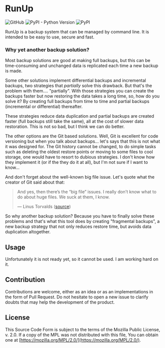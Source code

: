 # RunUp

![GitHub](https://img.shields.io/github/license/kennylajara/RunUp?style=for-the-badge&color=%230374b4)
![PyPI - Python Version](https://img.shields.io/pypi/pyversions/RunUp?label=Python%20Support&style=for-the-badge)
![PyPI](https://img.shields.io/pypi/v/RunUp?style=for-the-badge&color=%230374b4&label=Version&logoColor=%23ffffff)


RunUp is a backup system that can be managed by command line. It is intended to be easy to use, secure and fast.

### Why yet another backup solution?

Most backup solutions are good at making full backups, but this can be time-consuming and unchanged data is replicated each time a new backup is made.

Some other solutions implement differential backups and incremental backups, two strategies that _partially_ solve this drawback. But that's the problem with them.... "partially". With those strategies you can create the backups faster but now restoring the data takes a long time, so, how do you solve it? By creating full backups from time to time and partial backups (incremental or differential) thereafter.

These strategies reduce data duplication and partial backups are created faster (full backups still take the same), all at the cost of slower data restoration. This is not so bad, but I think we can do better.

The other options are the Git based solutions. Well, Git is excellent for code versioning but when you talk about backups... let's says that this is not what it was designed for. The Git history cannot be changed, to do simple tasks such as deleting the oldest restore points or moving to some files to cool storage, one would have to resort to dubious strategies. I don't know how they implement it (or if the they do it at all), but I'm not sure if I want to know...

And don't forget about the well-known big file issue. Let's quote what the creator of Git said about that:

> And yes, then there’s the “big file” issues. I really don’t know what to do about huge files. We suck at them, I know.
> 
> — Linus Torvalds ([source](https://towardsdatascience.com/data-versioning-all-you-need-to-know-7077aa5ed6d1#d5e7))

So why another backup solution? Because you have to finally solve these problems and that's what this tool does by creating "fragmental backups", a new backup strategy that not only reduces restore time, but avoids data duplication altogether.

## Usage

Unfortunately it is not ready yet, so it cannot be used. I am working hard on it.

## Contribution

Contributions are welcome, either as an idea or as an implementations in the form of Pull Request. Do not hesitate to open a new issue to clarify doubts that may help the development of the product.

## License

This Source Code Form is subject to the terms of the Mozilla Public License, v. 2.0. If a copy of the MPL was not distributed with this file, You can obtain one at [https://mozilla.org/MPL/2.0/](https://mozilla.org/MPL/2.0/).
